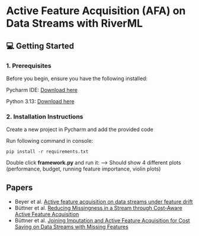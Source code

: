 # Active Feature Acquisition (AFA) on Data Streams with RiverML


## 💻 Getting Started
### 1. Prerequisites

Before you begin, ensure you have the following installed:

Pycharm IDE: [Download here](https://www.jetbrains.com/pycharm/download/?section=windows)

Python 3.13: [Download here](https://www.python.org/downloads/release/python-3135/)

    

### 2. Installation Instructions

Create a new project in Pycharm and add the provided code
    
Run following command in console:

    pip install -r requirements.txt

Double click **framework.py** and run it:
--> Should show 4 different plots (performance, budget, running feature importance, violin plots)


## Papers
- Beyer et al. [Active feature acquisition on data streams under feature drift](https://link.springer.com/content/pdf/10.1007/s12243-020-00775-2.pdf)
- Büttner et al. [Reducing Missingness in a Stream through Cost-Aware Active Feature Acquisition](https://ieeexplore.ieee.org/stamp/stamp.jsp?arnumber=10032414&casa_token=qKuCvUooETQAAAAA:V1ojaQ93TCN54hb9R2LJU2MEIpR0aOPOWj4FyfYFV0PtIApK2zpMHabw1f1FxNnpNHda4XD_Vw&tag=1)
- Büttner et al. [Joining Imputation and Active Feature Acquisition for Cost Saving on Data Streams with Missing Features](https://link.springer.com/chapter/10.1007/978-3-031-45275-8_21)
